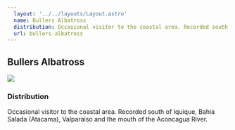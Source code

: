 ```yaml
---
  layout: '../../layouts/Layout.astro'
  name: Bullers Albatross
  distribution: Occasional visitor to the coastal area. Recorded south of Iquique, Bahia Salada (Atacama), Valparaiso and the mouth of the Aconcagua River.
  url: bullers-albatross
---
```


## Bullers Albatross

<img src='/bullers-albatross.jpg'>

### Distribution

Occasional visitor to the coastal area. Recorded south of Iquique, Bahia Salada (Atacama), Valparaiso and the mouth of the Aconcagua River.
